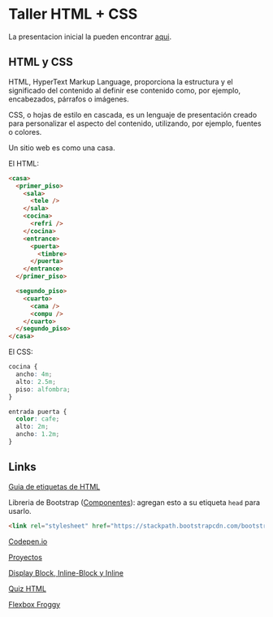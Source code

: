 # Taller HTML + CSS
La presentacion inicial la pueden encontrar [aqui](https://slides.com/nifled/html/#/).

## HTML y CSS
HTML, HyperText Markup Language, proporciona la estructura y el significado del contenido al definir ese contenido como, por ejemplo, encabezados, párrafos o imágenes. 

CSS, o hojas de estilo en cascada, es un lenguaje de presentación creado para personalizar el aspecto del contenido, utilizando, por ejemplo, fuentes o colores.

Un sitio web es como una casa.

El HTML:

```html
<casa>
  <primer_piso>
    <sala>
      <tele />
    </sala>
    <cocina>
      <refri />
    </cocina>
    <entrance>
      <puerta>
        <timbre>
      </puerta>
    </entrance>
  </primer_piso>

  <segundo_piso>
    <cuarto>
      <cama />
      <compu />
    </cuarto>
  </segundo_piso>
</casa>
```

El CSS:
```css
cocina {
  ancho: 4m;
  alto: 2.5m;
  piso: alfombra;
}

entrada puerta {
  color: cafe;
  alto: 2m;
  ancho: 1.2m;
}
```

## Links
[Guia de etiquetas de HTML](https://www.quackit.com/html_5/tags/)

Libreria de Bootstrap ([Componentes](https://getbootstrap.com/docs/4.1/components/card/)): agregan esto a su etiqueta `head` para usarlo.

```html
<link rel="stylesheet" href="https://stackpath.bootstrapcdn.com/bootstrap/4.1.3/css/bootstrap.min.css" integrity="sha384-MCw98/SFnGE8fJT3GXwEOngsV7Zt27NXFoaoApmYm81iuXoPkFOJwJ8ERdknLPMO" crossorigin="anonymous">
```

[Codepen.io](https://codepen.io/)

[Proyectos](https://www.quackit.com/html_5/tags/)

[Display Block, Inline-Block y Inline](https://www.w3schools.com/css/tryit.asp?filename=trycss_inline-block_span1)

[Quiz HTML](https://www.w3schools.com/quiztest/quiztest.asp?qtest=HTML)

[Flexbox Froggy](https://flexboxfroggy.com/#es)

